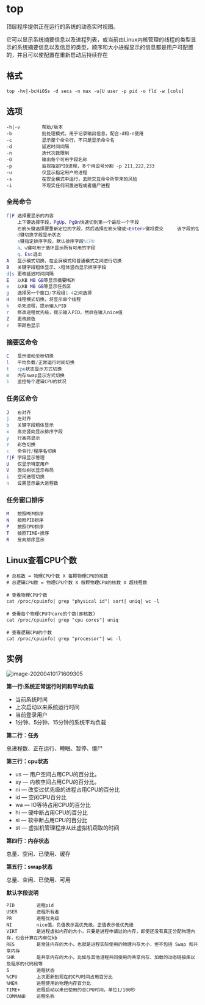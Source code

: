 # top

顶层程序提供正在运行的系统的动态实时视图。

它可以显示系统摘要信息以及进程列表，或当前由Linux内核管理的线程的类型显示的系统摘要信息以及信息的类型，顺序和大小进程显示的信息都是用户可配置的，并且可以使配置在重新启动后持续存在

## 格式

```shell
top -hv|-bcHiOSs -d secs -n max -u|U user -p pid -o fld -w [cols]
```

## 选项

```shell
-h|-v        帮助/版本
-b			 批处理模式，用于记录输出信息，配合-d和-n使用
-c			 显示整个命令行，不只是显示命令名
-d			 延迟时间间隔
-n			 迭代次数限制
-O			 输出每个可用字段名称
-p	         监视指定PID进程，多个用逗号分割 -p 211,222,233
-u	         仅显示指定用户的进程
-s			 在安全模式中运行，去除交互命令所带来的风险
-i			 不现实任何闲置进程或者僵尸进程
```

### **全局命令**

```erlang
f|F 选择要显示的内容
	上下键选择字段，PgUp、PgDn快速切到第一个最后一个字段
	右箭头键选择要重新定位的字段，然后选择左箭头键或<Enter>键将提交     该字段的位置
	d键切换字段显示状态
	s键指定排序字段，默认排序字段%CPU
	a、w键可用于循环显示所有可用的字段
	q、Esc退出
A   显示模式切换，在全屏模式和普通模式之间进行切换
B   关键字段粗体显示，x粗体竖向显示排序字段
d|s 更改延迟时间间隔
E   以KB MB GB等显示摘要MEM
e   以KB MB GB等显示任务区
g   选择另一个窗口/字段组1-4之间选择
H   线程模式切换，将显示单个线程
k   杀死进程，提示输入PID
r   修改进程优先级，提示输入PID，然后在输入nice值
Z   更改颜色
z   带颜色显示
```

### **摘要区命令**

```erlang
C   显示滚动坐标切换
l   平均负载/正常运行时间切换
t   cpu状态显示方式切换
m   内存swap显示方式切换
1   监控每个逻辑CPU的状况
```

### **任务区命令**

```erlang
J   右对齐
j   左对齐
b   关键字段粗体显示
x   高亮竖向显示排序字段
y   行高亮显示
z   彩色切换
c   命令行/程序名切换
f|F 字段显示管理
U   仅显示特定用户
V   类似树状显示布局
i   空闲进程切换
n   设置显示最大进程数
```

### **任务窗口排序**

```erlang
M   按照MEM排序
N   按照PID排序
P   按照CPU排序
T   按照TIME+排序
R   反向排序显示
```

## **Linux查看CPU个数**

```shell
# 总核数 = 物理CPU个数 X 每颗物理CPU的核数 
# 总逻辑CPU数 = 物理CPU个数 X 每颗物理CPU的核数 X 超线程数

# 查看物理CPU个数
cat /proc/cpuinfo| grep "physical id"| sort| uniq| wc -l

# 查看每个物理CPU中core的个数(即核数)
cat /proc/cpuinfo| grep "cpu cores"| uniq

# 查看逻辑CPU的个数
cat /proc/cpuinfo| grep "processor"| wc -l
```

## 实例

![image-20200410171609305](..\..\images\image-20200410171609305.png)

**第一行:系统正常运行时间和平均负载**

- 当前系统时间
- 上次启动以来系统运行时间
- 当前登录用户
- 1分钟、5分钟、15分钟的系统平均负载

**第二行：任务**

总进程数、正在运行、睡眠、暂停、僵尸

**第三行：cpu状态**

- us — 用户空间占用CPU的百分比。
- sy — 内核空间占用CPU的百分比。
- ni — 改变过优先级的进程占用CPU的百分比
- id — 空闲CPU百分比
- wa — IO等待占用CPU的百分比
- hi — 硬中断占用CPU的百分比
- si — 软中断占用CPU的百分比
- st — 虚拟机管理程序从此虚拟机窃取的时间

**第四行：内存状态**

总量、空闲、已使用、缓存

**第五行：swap状态**

总量、空闲、已使用、可用

**默认字段说明**

```shell
PID		   进程pid
USER       进程所有者
PR         进程优先级
NI         nice值，负值表示高优先级，正值表示低优先级
VIRT       是进程虚拟内存的大小，只要是进程申请过的内存，即便还没有真正分配物理内存，也会计算在内单位kb
RES        是常驻内存的大小，也就是进程实际使用的物理内存大小，但不包括 Swap 和共享内存
SHR        是共享内存的大小，比如与其他进程共同使用的共享内存、加载的动态链接库以及程序的代码段等
S		   进程状态
%CPU       上次更新到现在的CPU时间占用百分比
%MEM       进程使用的物理内存百分比
TIME+      进程启动以来已使用的总CPU时间，单位1/100秒       
COMMAND    进程名称
```


